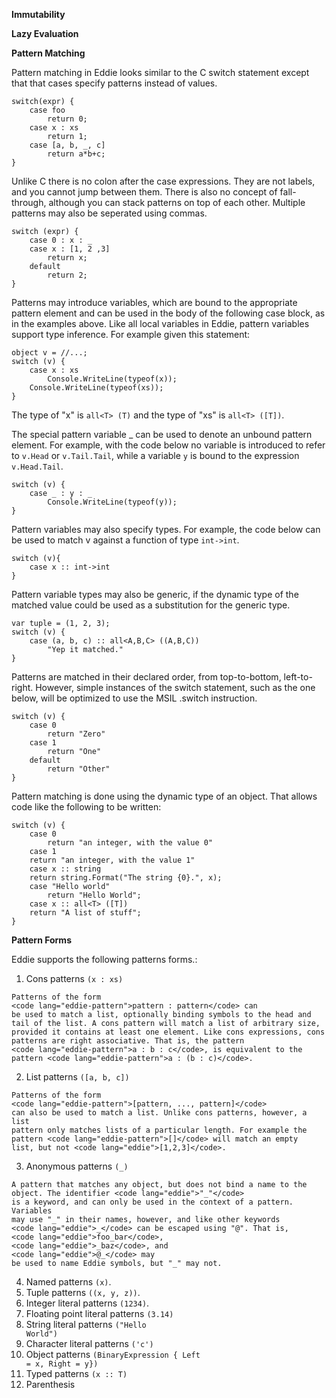 **Immutability**

**Lazy Evaluation**

**Pattern Matching**

Pattern matching in Eddie looks similar to the C switch statement except that
that cases specify patterns instead of values. 

```eddie
switch(expr) {
    case foo
        return 0;
    case x : xs
        return 1;
    case [a, b, _, c]
        return a*b+c;
}
```

Unlike C there is no colon after the case expressions. They are not labels, 
and you cannot jump between them. There is also no concept of fall-through,
although you can stack patterns on top of each other. Multiple patterns may
also be seperated using commas.

```eddie
switch (expr) {
    case 0 : x : _
    case x : [1, 2 ,3] 
        return x;
    default
        return 2;
}
```

Patterns may introduce variables, which are bound to the appropriate pattern 
element and can be used in the body of the following case block, as in the 
examples above. Like all local variables in Eddie, pattern variables support 
type inference. For example given this statement:

```eddie
object v = //...;
switch (v) {
    case x : xs
        Console.WriteLine(typeof(x));
	Console.WriteLine(typeof(xs));
}
```

The type of "x" is  <code lang="eddie">all&lt;T&gt; (T)</code> and the type 
of "xs" is <code lang="eddie">all&lt;T&gt; ([T])</code>.

The special pattern variable _ can be used to denote an unbound pattern 
element. For example, with the code below no variable is introduced to refer 
to <code lang="eddie">v.Head</code> or <code lang="eddie">v.Tail.Tail</code>,
while a variable <code lang="eddie">y</code> is bound to the expression 
<code lang="eddie">v.Head.Tail</code>.

```eddie
switch (v) {
    case _ : y : _
        Console.WriteLine(typeof(y));
}
```

Pattern variables may also specify types. For example, the code below can be 
used to match v against a function of type <code lang="eddie">int->int</code>.

```eddie
switch (v){
    case x :: int->int
}
```

Pattern variable types may also be generic, if the dynamic type of the 
matched value could be used as a substitution for the generic type. 

```eddie
var tuple = (1, 2, 3);
switch (v) {
    case (a, b, c) :: all<A,B,C> ((A,B,C))
        "Yep it matched."
}
```

Patterns are matched in their declared order, from top-to-bottom, 
left-to-right. However, simple instances of the switch statement, such as the 
one below, will be optimized to use the MSIL .switch instruction.

```eddie
switch (v) {
    case 0
        return "Zero"
    case 1
        return "One"
    default
        return "Other"
}
```

Pattern matching is done using the dynamic type of an object. That allows 
code like the following to be written: 

```eddie
switch (v) {
    case 0
        return "an integer, with the value 0"
    case 1
	return "an integer, with the value 1"
    case x :: string
	return string.Format("The string {0}.", x);
    case "Hello world"
        return "Hello World";
    case x :: all<T> ([T])
	return "A list of stuff";
}
```

**Pattern Forms**

Eddie supports the following patterns forms.:

  1. Cons patterns <code langauge="eddie-pattern">(x : xs)</code>

    Patterns of the form 
    <code lang="eddie-pattern">pattern : pattern</code> can 
    be used to match a list, optionally binding symbols to the head and 
    tail of the list. A cons pattern will match a list of arbitrary size, 
    provided it contains at least one element. Like cons expressions, cons 
    patterns are right associative. That is, the pattern 
    <code lang="eddie-pattern">a : b : c</code>, is equivalent to the 
    pattern <code lang="eddie-pattern">a : (b : c)</code>. 

  2. List patterns <code lang="eddie-pattern">([a, b, c])</code>

    Patterns of the form 
    <code lang="eddie-pattern">[pattern, ..., pattern]</code>
    can also be used to match a list. Unlike cons patterns, however, a list
    pattern only matches lists of a particular length. For example the 
    pattern <code lang="eddie-pattern">[]</code> will match an empty 
    list, but not <code lang="eddie">[1,2,3]</code>.

  3. Anonymous patterns <code langauge="eddie-pattern">(_)</code>

    A pattern that matches any object, but does not bind a name to the
    object. The identifier <code lang="eddie">"_"</code>
    is a keyword, and can only be used in the context of a pattern. Variables
    may use "_" in their names, however, and like other keywords 
    <code lang="eddie">_</code> can be escaped using "@". That is, 
    <code lang="eddie">foo_bar</code>, 
    <code lang="eddie">_baz</code>, and 
    <code lang="eddie">@_</code> may 
    be used to name Eddie symbols, but "_" may not. 

  4. Named patterns <code lang="eddie-pattern">(x)</code>.
  5. Tuple patterns <code lang="eddie-pattern">((x, y, z))</code>.
  6. Integer literal patterns <code lang="eddie-pattern">(1234)</code>.
  7. Floating point literal patterns <code lang="eddie-pattner">(3.14)</code>
  8. String literal patterns <code lang="eddie-pattern">("Hello World")</code>
  9. Character literal patterns <code lang="eddie-pattern">('c')</code>
  9. Object patterns <code lang="eddie-pattern">(BinaryExpression { Left = x, Right = y})</code>
  10. Typed patterns <code lang="eddie-pattern">(x :: T)</code>
  11. Parenthesis

